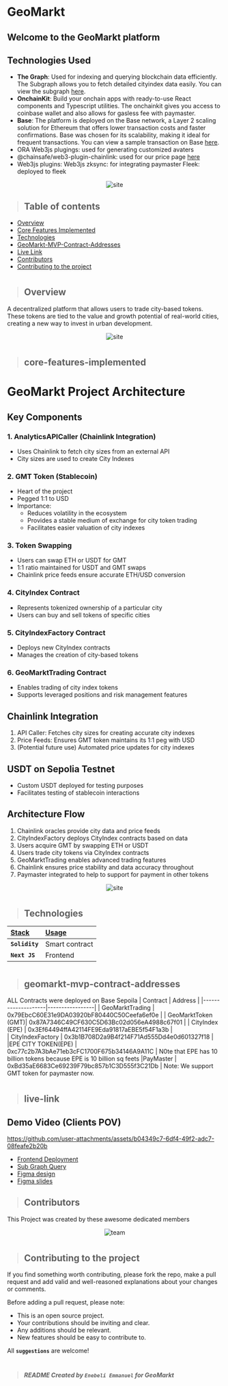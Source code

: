 # GeoMarkt

## Welcome to the GeoMarkt platform

## Technologies Used

- **The Graph**: Used for indexing and querying blockchain data efficiently. The Subgraph allows you to fetch detailed cityindex data easily. You can view the subgraph [here](https://api.studio.thegraph.com/query/88691/geomarket/version/latest).
- **OnchainKit**: Build your onchain apps with ready-to-use React components and Typescript utilities. The onchainkit gives you access to coinbase wallet and also allows for gasless fee with paymaster.
- **Base**: The platform is deployed on the Base network, a Layer 2 scaling solution for Ethereum that offers lower transaction costs and faster confirmations. Base was chosen for its scalability, making it ideal for frequent transactions. You can view a sample transaction on Base [here](https://sepolia.basescan.org/tx/0x4012eed063272e6771d62a07162b3eaf35b6f11f130b5cf2163d28dd53f13660).
- ORA Web3js plugings: used for generating customized avaters
- @chainsafe/web3-plugin-chainlink: used for our price page [here](https://github.com/DruxAMB/GeoMarkt/blob/main/frontend/app/price/page.tsx)
- Web3js plugins:
  Web3js zksync: for integrating paymaster
  Fleek: deployed to fleek

<p align="center" width="100%">
  <img src="https://imgur.com/UDE36f8.png" alt="site"/>
</p>

> ## Table of contents

- [Overview](#overview)
- [Core Features Implemented](#core-features-implemented)
- [Technologies](#technologies)
- [GeoMarkt-MVP-Contract-Addresses](#geomarkt-mvp-contract-addresses)
- [Live Link](#live-link)
- [Contributors](#contributors)
- [Contributing to the project](#contributing-to-the-project)

#

> ## Overview

A decentralized platform that allows users to trade city-based tokens. These tokens are tied to the value and growth potential of real-world cities, creating a new way to invest in urban development.

<p align="center" width="100%">
  <img src="https://imgur.com/PP9XuRc.png" alt="site"/>
</p>

#

> ## core-features-implemented

# GeoMarkt Project Architecture

## Key Components

### 1. AnalyticsAPICaller (Chainlink Integration)

- Uses Chainlink to fetch city sizes from an external API
- City sizes are used to create City Indexes

### 2. GMT Token (Stablecoin)

- Heart of the project
- Pegged 1:1 to USD
- Importance:
  - Reduces volatility in the ecosystem
  - Provides a stable medium of exchange for city token trading
  - Facilitates easier valuation of city indexes

### 3. Token Swapping

- Users can swap ETH or USDT for GMT
- 1:1 ratio maintained for USDT and GMT swaps
- Chainlink price feeds ensure accurate ETH/USD conversion

### 4. CityIndex Contract

- Represents tokenized ownership of a particular city
- Users can buy and sell tokens of specific cities

### 5. CityIndexFactory Contract

- Deploys new CityIndex contracts
- Manages the creation of city-based tokens

### 6. GeoMarktTrading Contract

- Enables trading of city index tokens
- Supports leveraged positions and risk management features

## Chainlink Integration

1. API Caller: Fetches city sizes for creating accurate city indexes
2. Price Feeds: Ensures GMT token maintains its 1:1 peg with USD
3. (Potential future use) Automated price updates for city indexes

## USDT on Sepolia Testnet

- Custom USDT deployed for testing purposes
- Facilitates testing of stablecoin interactions

## Architecture Flow

1. Chainlink oracles provide city data and price feeds
2. CityIndexFactory deploys CityIndex contracts based on data
3. Users acquire GMT by swapping ETH or USDT
4. Users trade city tokens via CityIndex contracts
5. GeoMarktTrading enables advanced trading features
6. Chainlink ensures price stability and data accuracy throughout
7. Paymaster integrated to help to support for payment in other tokens

<p align="center" width="100%">
  <img src="https://imgur.com/IV9RuMI.png" alt="site"/>
</p>

#

> ## Technologies

| <b><u>Stack</u></b> | <b><u>Usage</u></b> |
| :------------------ | :------------------ |
| **`Solidity`**      | Smart contract      |
| **`Next JS`**       | Frontend            |

#

> ## geomarkt-mvp-contract-addresses

ALL Contracts were deployed on Base Sepoila
| Contract | Address |
|--------------------|-----------------|
| GeoMarktTrading | 0x79EbcC60E31e9DA03920bF80440C50Ceefa6ef0e |
| GeoMarktToken (GMT)| 0x87A7346C49CF630C5D63Bc02d056eA4988c67f01 |
| CityIndex (EPE) | 0x3Ef64494ffA42114FE9Eda91817aEBE5f54F1a3b |  
| CityIndexFactory | 0x3b1B708D2a9B4f214F71Ad555Dd4e0d601327f18 |
|EPE CITY TOKEN(EPE) | 0xc77c2b7A3bAe71eb3cFC1700F675b34146A9A11C | N0te that EPE has 10 billion tokens because EPE is 10 billion sq feets
|PayMaster | 0xBd35aE6683Ce69239F79bc857b1C3D555f3C21Db | Note: We support GMT token for paymaster now.

#

> ## live-link

## Demo Video (Clients POV)

https://github.com/user-attachments/assets/b04349c7-6df4-49f2-adc7-08feafe2b20b

- [Frontend Deployment](https://noisy-raincoat-many.on-fleek.app/)
- [Sub Graph Query](https://api.studio.thegraph.com/query/88691/geomarket/version/latest)
- [Figma design]()
- [Figma slides](<https://www.figma.com/slides/AqcBIpafeN8xBWDjqtHEYB/any-(Copy)?node-id=23-40&node-type=SLIDE&t=Ih3FUIxbnoV10iOm-0>)

> ## Contributors

This Project was created by these awesome dedicated members

<p align="center" width="100%">
  <img src="https://imgur.com/9D7uUj2" alt="team"/>
</p>

#

> ## Contributing to the project

If you find something worth contributing, please fork the repo, make a pull request and add valid and well-reasoned explanations about your changes or comments.

Before adding a pull request, please note:

- This is an open source project.
- Your contributions should be inviting and clear.
- Any additions should be relevant.
- New features should be easy to contribute to.

All **`suggestions`** are welcome!

#

> ##### README Created by `Enebeli Emmanuel` for GeoMarkt
